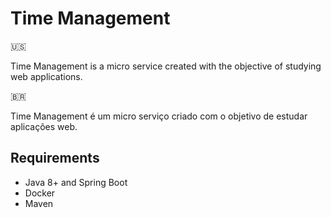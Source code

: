 # Time Management
🇺🇸

Time Management is a micro service created with the objective of studying web applications.

🇧🇷

Time Management é um micro serviço criado com o objetivo de estudar aplicações web. 

##  Requirements
* Java 8+ and Spring Boot
* Docker
* Maven